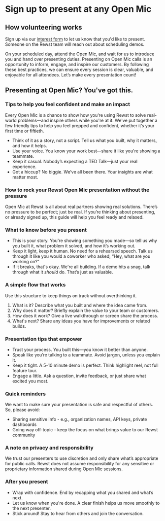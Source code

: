 # Sign up to present at any Open Mic

## How volunteering works

Sign up via our [interest form](https://app.rewst.io/organizations/40f8b55a-e8a9-42fc-8dc1-179616275f10/form/c0838ef0-9685-4ab9-ac53-37979df75733?triggerId=c0838ef0-9685-4ab9-ac53-37979df75733) to let us know that you'd like to present. Someone on the Rewst team will reach out about scheduling demos.&#x20;

On your scheduled day, attend the Open Mic, and wait for us to introduce you and hand over presenting duties. Presenting on Open Mic calls is an opportunity to inform, engage, and inspire our customers. By following these best practices, we can ensure every session is clear, valuable, and enjoyable for all attendees. Let’s make every presentation count!

## Presenting at Open Mic? You've got this.

### Tips to help you feel confident and make an impact

Every Open Mic is a chance to show how you're using Rewst to solve real-world problems—and inspire others while you're at it. We've put together a few friendly tips to help you feel prepped and confident, whether it’s your first time or fiftieth.

* Think of it as a story, not a script. Tell us what you built, why it matters, and how it helps.
* Use your voice. You know your work best—share it like you're showing a teammate.
* Keep it casual. Nobody’s expecting a TED Talk—just your real experience.
* Got a hiccup? No biggie. We’ve all been there. Your insights are what matter most.

### **How to rock your Rewst Open Mic presentation without the pressure**

Open Mic at Rewst is all about real partners showing real solutions. There’s no pressure to be perfect; just be real. If you’re thinking about presenting, or already signed up, this guide will help you feel ready and relaxed.

### What to know before you present

* This is your story. You're showing something you made—so tell us why you built it, what problem it solved, and how it’s working out.
* Keep it light, keep it human. No need for a rehearsed speech. Talk us through it like you would a coworker who asked, “Hey, what are you working on?”
* If it breaks, that's okay. We're all building. If a demo hits a snag, talk through what it _should_ do. That’s just as valuable.

### **A simple flow that works**

Use this structure to keep things on track without overthinking it.

1. What is it? Describe what you built and where the idea came from.
2. Why does it matter? Briefly explain the value to your team or customers.
3. How does it work? Give a live walkthrough or screen share the process.
4. What's next? Share any ideas you have for improvements or related builds.

### Presentation tips that empower

* Trust your process. You built this—you know it better than anyone.
* Speak like you’re talking to a teammate. Avoid jargon, unless you explain it.
* Keep it tight. A 5-10 minute demo is perfect. Think highlight reel, not full feature tour.
* Engage a little. Ask a question, invite feedback, or just share what excited you most.

### **Quick reminders**

We want to make sure your presentation is safe and respectful of others. So, please avoid:

* Sharing sensitive info - e.g., organization names, API keys, private dashboards
* Going way off-topic - keep the focus on what brings value to our Rewst community

### **A note on privacy and responsibility**

We trust our presenters to use discretion and only share what’s appropriate for public calls. Rewst does not assume responsibility for any sensitive or proprietary information shared during Open Mic sessions.

### **After you present**

* Wrap with confidence. End by recapping what you shared and what’s next.
* Let us know when you're done. A clear finish helps us move smoothly to the next presenter.
* Stick around! Stay to hear from others and join the conversation.




